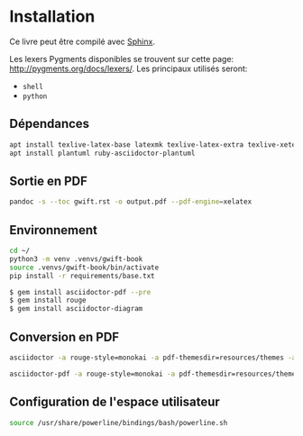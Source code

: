# Installation

Ce livre peut être compilé avec [Sphinx](...).

Les lexers Pygments disponibles se trouvent sur cette page: http://pygments.org/docs/lexers/. Les principaux utilisés seront: 

 * `shell`
 * `python`


## Dépendances

```bash
apt install texlive-latex-base latexmk texlive-latex-extra texlive-xetex
apt install plantuml ruby-asciidoctor-plantuml
```

## Sortie en PDF

```bash
pandoc -s --toc gwift.rst -o output.pdf --pdf-engine=xelatex
```

## Environnement

```bash
cd ~/
python3 -m venv .venvs/gwift-book
source .venvs/gwift-book/bin/activate
pip install -r requirements/base.txt

$ gem install asciidoctor-pdf --pre
$ gem install rouge
$ gem install asciidoctor-diagram
```

## Conversion en PDF

```bash
asciidoctor -a rouge-style=monokai -a pdf-themesdir=resources/themes -a pdf-theme=gwift main.adoc -t -r asciidoctor-diagram

asciidoctor-pdf -a rouge-style=monokai -a pdf-themesdir=resources/themes -a pdf-theme=gwift main.adoc -t -r asciidoctor-diagram
```

## Configuration de l'espace utilisateur 

```bash
source /usr/share/powerline/bindings/bash/powerline.sh
```